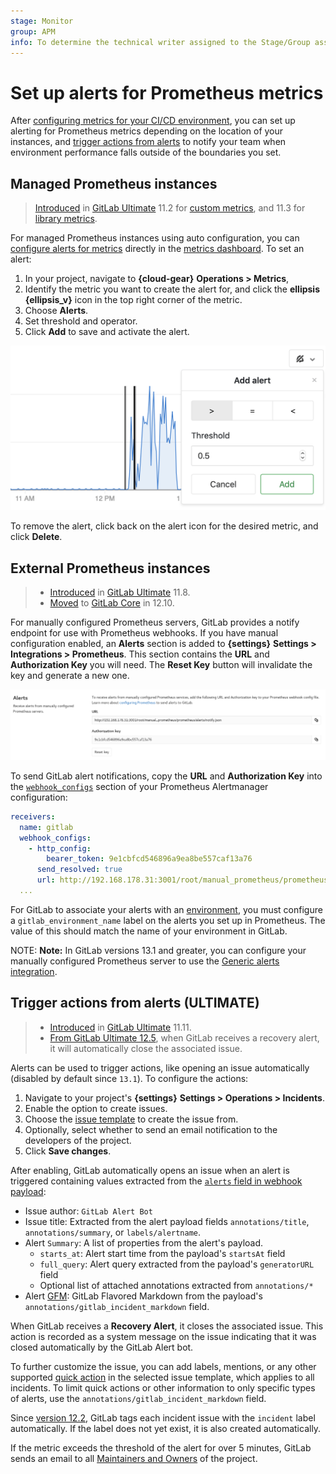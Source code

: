 ```yaml
---
stage: Monitor
group: APM
info: To determine the technical writer assigned to the Stage/Group associated with this page, see https://about.gitlab.com/handbook/engineering/ux/technical-writing/#designated-technical-writers
---
```


# Set up alerts for Prometheus metrics

After [configuring metrics for your CI/CD environment](index.md), you can set up
alerting for Prometheus metrics depending on the location of your instances, and
[trigger actions from alerts](#trigger-actions-from-alerts-ultimate) to notify
your team when environment performance falls outside of the boundaries you set.

## Managed Prometheus instances

> [Introduced](https://gitlab.com/gitlab-org/gitlab/-/merge_requests/6590) in [GitLab Ultimate](https://about.gitlab.com/pricing/) 11.2 for [custom metrics](index.md#adding-custom-metrics), and 11.3 for [library metrics](../../user/project/integrations/prometheus_library/metrics.md).

For managed Prometheus instances using auto configuration, you can
[configure alerts for metrics](index.md#adding-custom-metrics) directly in the
[metrics dashboard](index.md). To set an alert:

1. In your project, navigate to **{cloud-gear}** **Operations > Metrics**,
1. Identify the metric you want to create the alert for, and click the
   **ellipsis** **{ellipsis_v}** icon in the top right corner of the metric.
1. Choose **Alerts**.
1. Set threshold and operator.
1. Click **Add** to save and activate the alert.

![Adding an alert](../../user/project/integrations/img/prometheus_alert.png)

To remove the alert, click back on the alert icon for the desired metric, and click **Delete**.

## External Prometheus instances

>- [Introduced](https://gitlab.com/gitlab-org/gitlab/-/issues/9258) in [GitLab Ultimate](https://about.gitlab.com/pricing/) 11.8.
>- [Moved](https://gitlab.com/gitlab-org/gitlab/-/issues/42640) to [GitLab Core](https://about.gitlab.com/pricing/) in 12.10.

For manually configured Prometheus servers, GitLab provides a notify endpoint for
use with Prometheus webhooks. If you have manual configuration enabled, an
**Alerts** section is added to **{settings}** **Settings > Integrations > Prometheus**.
This section contains the **URL** and **Authorization Key** you will need. The
**Reset Key** button will invalidate the key and generate a new one.

![Prometheus service configuration of Alerts](../../user/project/integrations/img/prometheus_service_alerts.png)

To send GitLab alert notifications, copy the **URL** and **Authorization Key** into the
[`webhook_configs`](https://prometheus.io/docs/alerting/latest/configuration/#webhook_config)
section of your Prometheus Alertmanager configuration:

```yaml
receivers:
  name: gitlab
  webhook_configs:
    - http_config:
        bearer_token: 9e1cbfcd546896a9ea8be557caf13a76
      send_resolved: true
      url: http://192.168.178.31:3001/root/manual_prometheus/prometheus/alerts/notify.json
  ...
```

For GitLab to associate your alerts with an [environment](../../ci/environments/index.md),
you must configure a `gitlab_environment_name` label on the alerts you set up in
Prometheus. The value of this should match the name of your environment in GitLab.

NOTE: **Note:**
In GitLab versions 13.1 and greater, you can configure your manually configured
Prometheus server to use the
[Generic alerts integration](../../user/project/integrations/generic_alerts.md).

## Trigger actions from alerts **(ULTIMATE)**

>- [Introduced](https://gitlab.com/gitlab-org/gitlab/-/issues/4925) in [GitLab Ultimate](https://about.gitlab.com/pricing/) 11.11.
>- [From GitLab Ultimate 12.5](https://gitlab.com/gitlab-org/gitlab/-/issues/13401), when GitLab receives a recovery alert, it will automatically close the associated issue.

Alerts can be used to trigger actions, like opening an issue automatically
(disabled by default since `13.1`). To configure the actions:

1. Navigate to your project's **{settings}** **Settings > Operations > Incidents**.
1. Enable the option to create issues.
1. Choose the [issue template](../../user/project/description_templates.md) to create the issue from.
1. Optionally, select whether to send an email notification to the developers of the project.
1. Click **Save changes**.

After enabling, GitLab automatically opens an issue when an alert is triggered containing
values extracted from the [`alerts` field in webhook payload](https://prometheus.io/docs/alerting/latest/configuration/#webhook_config):

- Issue author: `GitLab Alert Bot`
- Issue title: Extracted from the alert payload fields `annotations/title`, `annotations/summary`, or `labels/alertname`.
- Alert `Summary`: A list of properties from the alert's payload.
  - `starts_at`: Alert start time from the payload's `startsAt` field
  - `full_query`: Alert query extracted from the payload's `generatorURL` field
  - Optional list of attached annotations extracted from `annotations/*`
- Alert [GFM](../../user/markdown.md): GitLab Flavored Markdown from the payload's `annotations/gitlab_incident_markdown` field.

When GitLab receives a **Recovery Alert**, it closes the associated issue.
This action is recorded as a system message on the issue indicating that it
was closed automatically by the GitLab Alert bot.

To further customize the issue, you can add labels, mentions, or any other supported
[quick action](../../user/project/quick_actions.md) in the selected issue template,
which applies to all incidents. To limit quick actions or other information to
only specific types of alerts, use the `annotations/gitlab_incident_markdown` field.

Since [version 12.2](https://gitlab.com/gitlab-org/gitlab-foss/-/issues/63373),
GitLab tags each incident issue with the `incident` label automatically. If the label
does not yet exist, it is also created automatically.

If the metric exceeds the threshold of the alert for over 5 minutes, GitLab sends
an email to all [Maintainers and Owners](../../user/permissions.md#project-members-permissions)
of the project.
